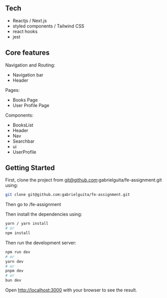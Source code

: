 ## Tech

- Reactjs / Next.js
- styled components / Tailwind CSS
- react hooks
- jest

## Core features

Navigation and Routing:

- Navigation bar
- Header

Pages:

- Books Page
- User Profile Page

Components:

- BooksList
- Header
- Nav
- Searchbar
- ui
- UserProfile

## Getting Started

First, clone the project from git@github.com:gabrielguita/fe-assignment.git using: 

```bash
git clone git@github.com:gabrielguita/fe-assignment.git
```

Then go to /fe-assignment
  
Then install the dependencies using:
```bash
yarn / yarn install
# or
npm install
```
Then run the development server:

```bash
npm run dev
# or
yarn dev
# or
pnpm dev
# or
bun dev
```

Open [http://localhost:3000](http://localhost:3000) with your browser to see the result.
